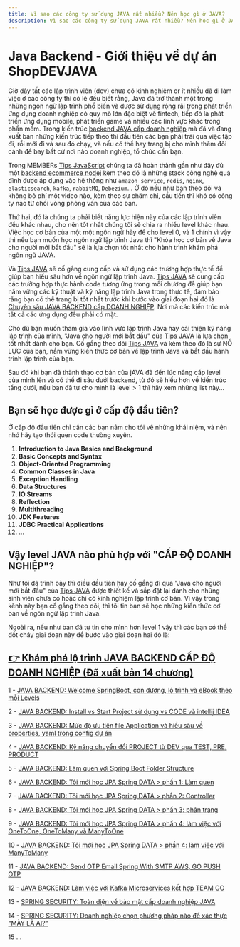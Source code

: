 ```yaml
---
title: Vì sao các công ty sử dụng JAVA rất nhiều? Nên học gì ở JAVA?
description: Vì sao các công ty sử dụng JAVA rất nhiều? Nên học gì ở JAVA?
---
```


# Java Backend - Giới thiệu về dự án ShopDEVJAVA

Giờ đây tất các lập trình viên (dev) chưa có kinh nghiệm or ít nhiều đã đi làm việc ở các công ty thì có lẽ đều biết rằng, Java đã trở thành một trong những ngôn ngữ lập trình phổ biến và được sử dụng rộng rãi trong phát triển ứng dụng doanh nghiệp có quy mô lớn đặc biệt về fintech, tiếp đó là phát triển ứng dụng mobile, phát triển game và nhiều các lĩnh vực khác trong phần mềm. Trong kiến trúc [backend JAVA cấp doanh nghiệp](https://www.youtube.com/playlist?list=PLw0w5s5b9NK5Trt3AIxCtpRHWR7nI0RyX) mà đã và đang xuất bản những kiến trúc tiếp theo thì đầu tiên các bạn phải trải qua việc tập đi, rồi mới đi và sau đó chạy, và nếu có thể hay trang bị cho mình thêm đôi cánh để bay bất cứ nơi nào doanh nghiệp, tổ chức cần bạn.

Trong MEMBERs [Tips JavaScript](https://www.youtube.com/@anonystick) chúng ta đã hoàn thành gần như đây đủ một [backend ecommerce nodej](https://www.youtube.com/playlist?list=PLw0w5s5b9NK4ucXizOF-eKAXKvn9ruCw8) kèm theo đó là những stack công nghệ quá đình được áp dụng vào hệ thống như `amazon service`, `redis`, `nginx`, `elasticsearch`, `kafka`, `rabbitMQ`, `Debezium`... Ở đó nếu như bạn theo dõi và không bỏ phí một video nào, kèm theo sự chăm chỉ, cầu tiến thì khó có công ty nào từ chối vòng phỏng vấn của các bạn.

Thứ hai, đó là chúng ta phải biết năng lực hiện này của các lập trình viên đều khác nhau, cho nên tốt nhất chúng tôi sẽ chia ra nhiều level khác nhau. Việc học cơ bản của một một ngôn ngữ hãy để cho level 0, và 1 chính vì vậy thì nếu bạn muốn học ngôn ngữ lập trình Java thì "Khóa học cơ bản về Java cho người mới bắt đầu" sẽ là lựa chọn tốt nhất cho hành trình khám phá ngôn ngữ JAVA.

Và [Tips JAVA](https://www.youtube.com/playlist?list=PLw0w5s5b9NK5Trt3AIxCtpRHWR7nI0RyX) sẽ cố gắng cung cấp và sử dụng các trường hợp thực tế để giúp bạn hiểu sâu hơn về ngôn ngữ lập trình Java. [Tips JAVA](https://www.youtube.com/playlist?list=PLw0w5s5b9NK5Trt3AIxCtpRHWR7nI0RyX) sẽ cung cấp các trường hợp thực hành code tương ứng trong mỗi chương để giúp bạn nắm vững các kỹ thuật và kỹ năng lập trình Java trong thực tế, đảm bảo rằng bạn có thể trang bị tốt nhất trước khi bước vào giai đoạn hai đó là [Chuyên sâu JAVA BACKEND cấp DOANH NGHIỆP](). Nơi mà các kiến trúc mà tất cả các ứng dụng đều phải có mặt.

Cho dù bạn muốn tham gia vào lĩnh vực lập trình Java hay cải thiện kỹ năng lập trình của mình, "Java cho người mới bắt đầu" của [Tips JAVA](https://www.youtube.com/playlist?list=PLw0w5s5b9NK5Trt3AIxCtpRHWR7nI0RyX) là lựa chọn tốt nhất dành cho bạn. Cố gắng theo dõi [Tips JAVA](https://www.youtube.com/playlist?list=PLw0w5s5b9NK5Trt3AIxCtpRHWR7nI0RyX) và kèm theo đó là sự NỖ LỰC của bạn, nắm vững kiến ​​thức cơ bản về lập trình Java và bắt đầu hành trình lập trình của bạn.

Sau đó khi bạn đã thành thạo cơ bản của jAVA đã đến lúc nâng cấp level của mình lên và có thể đi sâu dưới backend, từ đó sẽ hiểu hơn về kiến trúc tầng dưới, nếu bạn đã tự cho mình là level > 1 thì hãy xem những list này...

## Bạn sẽ học được gì ở cấp độ đầu tiên?

Ở cấp độ đầu tiên chỉ cần các bạn nằm cho tôi về những khái niệm, và nên nhớ hãy tạo thói quen code thường xuyên.

1. **Introduction to Java Basics and Background**
2. **Basic Concepts and Syntax**
3. **Object-Oriented Programming**
4. **Common Classes in Java**
5. **Exception Handling**
6. **Data Structures**
7. **IO Streams**
8. **Reflection**
9. **Multithreading**
10. **JDK Features**
11. **JDBC Practical Applications**
12. ...

## Vậy level JAVA nào phù hợp với "CẤP ĐỘ DOANH NGHIỆP"?

Như tôi đã trình bày thì điều đầu tiên hay cố gắng đi qua "Java cho người mới bắt đầu" của [Tips JAVA](https://www.youtube.com/playlist?list=PLw0w5s5b9NK5Trt3AIxCtpRHWR7nI0RyX) được thiết kế và sắp đặt lại dành cho những sinh viên chưa có hoặc chỉ có kinh nghiệm lập trình cơ bản. Vì vậy trong kênh này bạn cố gắng theo dõi, thì tôi tin bạn sẽ học những kiến ​​thức cơ bản về ngôn ngữ lập trình Java.

Ngoài ra, nếu như bạn đã tự tin cho mình hơn level 1 vậy thì các bạn có thể đốt cháy giai đoạn này để bước vào giai đoạn hai đó là:

## [👉 Khám phá lộ trình JAVA BACKEND CẤP ĐỘ DOANH NGHIỆP (Đã xuất bản 14 chương)](https://www.youtube.com/channel/UCky92hx0lZxVBi2BJ6Zm2Hg/join)

1 - [JAVA BACKEND: Welcome SpringBoot, con đường, lộ trình và eBook theo mỗi Levels](https://youtu.be/pNZyzE_9EPM)

2 - [JAVA BACKEND: Install vs Start Project sử dụng vs CODE và intellij IDEA](https://youtu.be/BpQsIGVrmXs)

3 - [JAVA BACKEND: Mức độ ưu tiên file Application và hiểu sâu về properties, yaml trong config dự án](https://youtu.be/PvcIwEkUcEc)

4 - [JAVA BACKEND: Kỹ năng chuyển đổi PROJECT từ DEV qua TEST, PRE, PRODUCT](https://youtu.be/z49Kb4a_cV0)

5 - [JAVA BACKEND: Làm quen với Spring Boot Folder Structure](https://youtu.be/jnURsbcOycM)

6 - [JAVA BACKEND: Tôi mới học JPA Spring DATA > phần 1: Làm quen](https://youtu.be/EwSrtrk7Kq0)

7 - [JAVA BACKEND: Tôi mới học JPA Spring DATA > phần 2: Controller](https://youtu.be/0unBab23Kok)

8 - [JAVA BACKEND: Tôi mới học JPA Spring DATA > phần 3: phân trang](https://youtu.be/pDKVqwN4fLg)

9 - [JAVA BACKEND: Tôi mới học JPA Spring DATA > phần 4: làm việc với OneToOne, OneToMany và ManyToOne](https://youtu.be/qkCRcKnvJ70)

10 - [JAVA BACKEND: Tôi mới học JPA Spring DATA > phần 4: làm việc với ManyToMany](https://youtu.be/SgMbCgvs2Z8)

11 - [JAVA BACKEND: Send OTP Email Spring With SMTP AWS, GO PUSH OTP](https://youtu.be/iSRRM5exThE)

12 - [JAVA BACKEND: Làm việc với Kafka Microservices kết hợp TEAM GO](https://youtu.be/9AGeQCwJCAs)

13 - [SPRING SECURITY: Toàn diện về bảo mật cấp doanh nghiệp JAVA](https://youtu.be/1h7yp9ubWzQ)

14 - [SPRING SECURITY: Doanh nghiệp chọn phương pháp nào để xác thực "MÀY LÀ AI?"](https://youtu.be/jIRyd2tjYSc)

15 ...
